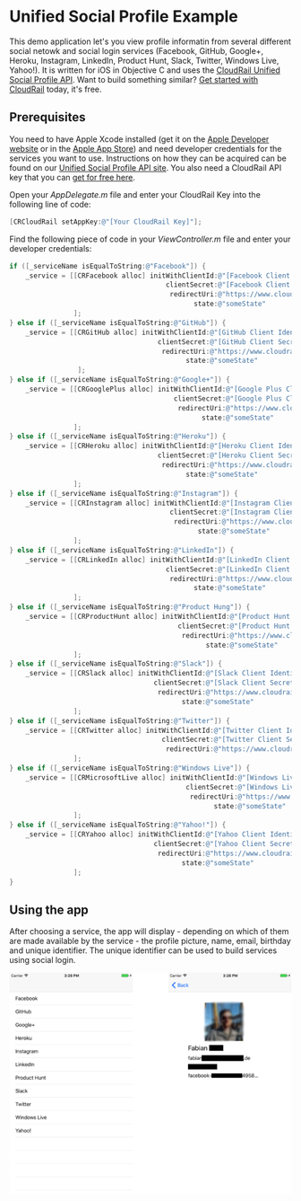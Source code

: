 # Unified Social Profile Example

This demo application let's you view profile informatin from several different social netowk and social login services (Facebook, GitHub, Google+, Heroku, Instagram, LinkedIn, Product Hunt, Slack, Twitter, Windows Live, Yahoo!).
It is written for iOS in Objective C and uses the [CloudRail Unified Social Profile API](https://cloudrail.com/integrations/interfaces/Profile). Want to build something similar? [Get started with CloudRail](https://cloudrail.com/signup) today, it's free.

## Prerequisites


You need to have Apple Xcode installed (get it on the [Apple Developer website](https://developer.apple.com/xcode/) or in the [Apple App Store](https://itunes.apple.com/de/app/xcode/id497799835?mt=12)) and need developer credentials for the services you want to use. Instructions on how they can be acquired can be found on our [Unified Social Profile API site](https://cloudrail.com/integrations/interfaces/Profile). You also need a CloudRail API key that you can [get for free here](https://cloudrail.com/signup).

Open your *AppDelegate.m* file and enter your CloudRail Key into the following line of code:

```objectivec
[CRCloudRail setAppKey:@"[Your CloudRail Key]"];
```

Find the following piece of code in your *ViewController.m* file and enter your developer credentials:

```objectivec
if ([_serviceName isEqualToString:@"Facebook"]) {
    _service = [[CRFacebook alloc] initWithClientId:@"[Facebook Client Identifier]"
                                       clientSecret:@"[Facebook Client Secret]"
                                        redirectUri:@"https://www.cloudrailauth.com/auth"
                                              state:@"someState"
                ];
} else if ([_serviceName isEqualToString:@"GitHub"]) {
    _service = [[CRGitHub alloc] initWithClientId:@"[GitHub Client Identifier]"
                                     clientSecret:@"[GitHub Client Secret]"
                                      redirectUri:@"https://www.cloudrailauth.com/auth"
                                            state:@"someState"
                 ];
} else if ([_serviceName isEqualToString:@"Google+"]) {
    _service = [[CRGooglePlus alloc] initWithClientId:@"[Google Plus Client Identifier]"
                                         clientSecret:@"[Google Plus Client Secret]"
                                          redirectUri:@"https://www.cloudrailauth.com/auth"
                                                state:@"someState"
                ];
} else if ([_serviceName isEqualToString:@"Heroku"]) {
    _service = [[CRHeroku alloc] initWithClientId:@"[Heroku Client Identifier]"
                                     clientSecret:@"[Heroku Client Secret]"
                                      redirectUri:@"https://www.cloudrailauth.com/auth"
                                            state:@"someState"
                ];
} else if ([_serviceName isEqualToString:@"Instagram"]) {
    _service = [[CRInstagram alloc] initWithClientId:@"[Instagram Client Identifier]"
                                        clientSecret:@"[Instagram Client Secret]"
                                         redirectUri:@"https://www.cloudrailauth.com/auth"
                                               state:@"someState"
                ];
} else if ([_serviceName isEqualToString:@"LinkedIn"]) {
    _service = [[CRLinkedIn alloc] initWithClientId:@"[LinkedIn Client Identifier]"
                                       clientSecret:@"[LinkedIn Client Secret]"
                                        redirectUri:@"https://www.cloudrailauth.com/auth"
                                              state:@"someState"
                ];
} else if ([_serviceName isEqualToString:@"Product Hung"]) {
    _service = [[CRProductHunt alloc] initWithClientId:@"[Product Hunt Client Identifier]"
                                          clientSecret:@"[Product Hunt Client Secret]"
                                           redirectUri:@"https://www.cloudrailauth.com/auth"
                                                 state:@"someState"
                ];
} else if ([_serviceName isEqualToString:@"Slack"]) {
    _service = [[CRSlack alloc] initWithClientId:@"[Slack Client Identifier]"
                                    clientSecret:@"[Slack Client Secret]"
                                     redirectUri:@"https://www.cloudrailauth.com/auth"
                                           state:@"someState"
                ];
} else if ([_serviceName isEqualToString:@"Twitter"]) {
    _service = [[CRTwitter alloc] initWithClientId:@"[Twitter Client Identifier]"
                                      clientSecret:@"[Twitter Client Secret]"
                                       redirectUri:@"https://www.cloudrailauth.com/auth"
                ];
} else if ([_serviceName isEqualToString:@"Windows Live"]) {
    _service = [[CRMicrosoftLive alloc] initWithClientId:@"[Windows Live Client Identifier]"
                                            clientSecret:@"[Windows Live Client Secret]"
                                             redirectUri:@"https://www.cloudrailauth.com/auth"
                                                   state:@"someState"
                ];
} else if ([_serviceName isEqualToString:@"Yahoo!"]) {
    _service = [[CRYahoo alloc] initWithClientId:@"[Yahoo Client Identifier]"
                                    clientSecret:@"[Yahoo Client Secret]"
                                     redirectUri:@"https://www.cloudrailauth.com/auth"
                                           state:@"someState"
                ];
}
```

## Using the app

After choosing a service, the app will display - depending on which of them are made available by the service - the profile picture, name, email, birthday and unique identifier. The unique identifier can be used to build services using social login.

![screenhot](https://github.com/CloudRail/cloudrail.github.io/raw/master/img/ios_demo_unified_social_profile.png)